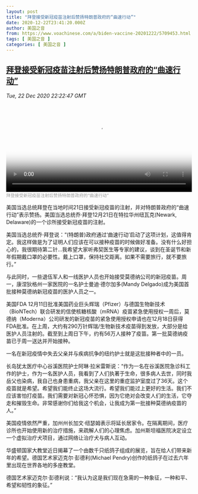 ```yaml
---
layout: post
title: "拜登接受新冠疫苗注射后赞扬特朗普政府的“曲速行动”"
date: 2020-12-22T23:41:20.000Z
author: 美国之音
from: https://www.voachinese.com/a/biden-vaccine-20201222/5709453.html
tags: [ 美国之音 ]
categories: [ 美国之音 ]
---
```

<!--1608680480000-->
[拜登接受新冠疫苗注射后赞扬特朗普政府的“曲速行动”](https://www.voachinese.com/a/biden-vaccine-20201222/5709453.html)
------

<div>
<div><i>Tue, 22 Dec 2020 22:22:47 GMT</i></div><video poster="https://images.weserv.nl?url=gdb.voanews.com/bb714c94-0dd5-4a91-9663-c6c1c1b7c6eb_tv_r1_s_w900.jpg" src="https://av.voanews.com/Videoroot/Pangeavideo/2020/12/b/bb/bb714c94-0dd5-4a91-9663-c6c1c1b7c6eb_240p.mp4" style="width:100%" controls></video><div><small style="color: #999;">拜登接受新冠疫苗注射后赞扬特朗普政府的“曲速行动”</small></div><p>美国当选总统拜登在当地时间21日接受新冠疫苗的注射，并对特朗普政府的“曲速行动”表示赞扬。美国当选总统乔·拜登12月21日在特拉华州纽瓦克(Newark, Delaware)的一个诊所接受新冠疫苗的注射。</p><p>美国当选总统乔·拜登说：“(特朗普)政府通过‘曲速行动’启动了这项计划，这值得肯定。我这样做是为了证明人们应该在可以接种疫苗的时候做好准备。没有什么好担心的，我很期待第二针…我希望大家听弗契医生等专家的建议，谈到在圣诞节和新年假期戴口罩的必要性。戴上口罩，保持社交距离。如果不需要旅行，就不要旅行。”</p><p>与此同时，一些退伍军人和一线医护人员也开始接受莫德纳公司的新冠疫苗。周一，康涅狄格州一家医院的一名护士曼迪·德尔加多(Mandy Delgado)成为美国首批接种莫德纳新冠疫苗的医护人员之一。</p><p>美国FDA 12月11日批准美国药业巨头辉瑞（Pfizer）与德国生物新技术（BioNTech）联合研发的信使核糖核酸（mRNA）疫苗紧急使用授权一周后，莫德纳（Moderna）公司研发的新冠疫苗的紧急使用授权申请也在12月18日获得FDA批准。在上周，大约有290万针辉瑞/生物新技术疫苗得到发放，大部分是给医护人员注射的。截至到上周日下午，约有56万人接种了疫苗。第一批莫德纳疫苗已于周一送达并开始接种。</p><p>一名在新冠疫情中失去父亲并与疾病抗争的纽约护士就是这批接种者中的一员。</p><p>长岛犹太医疗中心谷溪医院护士阿琳·拉米雷斯说：“作为一名在谷溪医院急诊科工作的护士，作为一名医护人员，我看到了人们执著于生命，很多病人去世，同时我岳父也染病，我自己也身患重病，我父亲在这里的重症监护室度过了36天。这个疫苗就是希望。希望我们能终止这场大流行。希望我们能过上更好的生活。我们不应该害怕打疫苗。我们需要对新冠心怀恐惧，因为它绝对会改变人们的生活，它夺走和摧毁生命。非常感谢你们给我这个机会，让我成为第一批接种莫德纳疫苗的人。”</p><p>美国疫情依然严重，加州州长加文·纽瑟姆表示将延长居家令。在隔离期间，医疗诊所也开始使用新的治疗措施，来疏解人们的心理焦虑。加州斯坦福医院决定设立一个虚拟治疗犬项目，通过网络让治疗犬与病人互动。</p><p>华盛顿国家大教堂近日揭幕了一个由数千只纸鸽子组成的展览，旨在给人们带来新年的希望。德国艺术家迈克尔·彭德利(Michael Pendry)创作的纸鸽子在过去六年里出现在世界各地的多座教堂。</p><p>德国艺术家迈克尔·彭德利说：“我认为这是我们现在急需的一种象征，一种和平、希望和韧性的象征。”</p>
</div>
